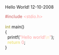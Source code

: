 Hello World!
12-10-2008

<div id="code">
<font color="#cd5c5c">#include </font><font color="#ffa0a0">&lt;stdio.h&gt;</font><br>
<br>
<font color="#bdb76b"><b>int</b></font>&nbsp;main()<br>
{<br>
&nbsp;&nbsp;printf(<font color="#ffa0a0">&quot;Hello world!</font><font color="#ffdead">\n</font><font color="#ffa0a0">&quot;</font>);<br>
&nbsp;&nbsp;<font color="#f0e68c"><b>return</b></font>&nbsp;<font color="#ffa0a0">0</font>;<br>
}<br>
</div>
